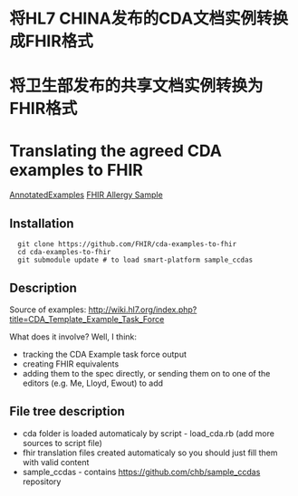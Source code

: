 #  将HL7 CHINA发布的CDA文档实例转换成FHIR格式                   

# 将卫生部发布的共享文档实例转换为FHIR格式              

# Translating the agreed CDA examples to FHIR
[AnnotatedExamples](https://github.com/aswain/AnnotatedExamples/blob/XML-Examples/Domain_Allergies_XMLExamples.xml)
[FHIR Allergy Sample](http://wiki.hl7.org/index.php?title=FHIR_Allergy_Sample)               

## Installation
```
  git clone https://github.com/FHIR/cda-examples-to-fhir
  cd cda-examples-to-fhir
  git submodule update # to load smart-platform sample_ccdas
```

## Description

Source of examples: http://wiki.hl7.org/index.php?title=CDA_Template_Example_Task_Force

What does it involve? Well, I think:
* tracking the CDA Example task force output
* creating FHIR equivalents
* adding them to the spec directly, or sending them on to one of the editors (e.g. Me, Lloyd, Ewout) to add



## File tree description

* cda folder is loaded automaticaly by script - load_cda.rb (add more sources to script file)
* fhir translation files created automaticaly so you should just fill them with valid content
* sample_ccdas - contains https://github.com/chb/sample_ccdas repository

